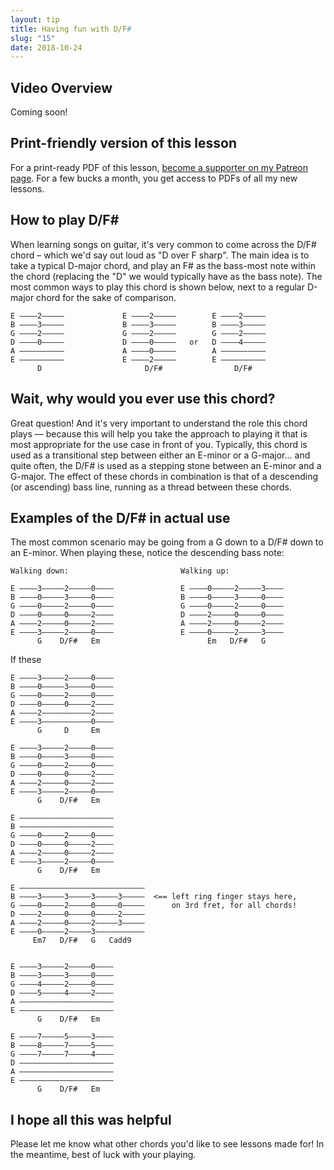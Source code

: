 ```yaml
---
layout: tip
title: Having fun with D/F#
slug: "15"
date: 2018-10-24
---
```


## Video Overview

<!-- <iframe width="560" height="315" src="https://www.youtube.com/embed/FHyd6pN_Xbw?showinfo=0" frameborder="0" allowfullscreen></iframe> -->

Coming soon!

## Print-friendly version of this lesson

For a print-ready PDF of this lesson, [become a supporter on my Patreon page](https://www.patreon.com/songnotes). For a few bucks a month, you get access to PDFs of all my new lessons.

## How to play D/F#

When learning songs on guitar, it's very common to come across the D/F# chord – which we'd say out loud as "D over F sharp". The main idea is to take a typical D-major chord, and play an F# as the bass-most note within the chord (replacing the "D" we would typically have as the bass note). The most common ways to play this chord is shown below, next to a regular D-major chord for the sake of comparison.

    E ––––2–––––             E ––––2–––––        E ––––2–––––
    B ––––3–––––             B ––––3–––––        B ––––3–––––
    G ––––2–––––             G ––––2–––––        G ––––2–––––
    D ––––0–––––             D ––––0–––––   or   D ––––4–––––
    A ––––––––––             A ––––0–––––        A ––––––––––
    E ––––––––––             E ––––2–––––        E ––––––––––
          D                       D/F#                D/F#   

## Wait, why would you ever use this chord?

Great question! And it's very important to understand the role this chord plays –– because this will help you take the approach to playing it that is most appropriate for the use case in front of you. Typically, this chord is used as a transitional step between either an E-minor or a G-major... and quite often, the D/F# is used as a stepping stone between an E-minor and a G-major. The effect of these chords in combination is that of a descending (or ascending) bass line, running as a thread between these chords.

## Examples of the D/F# in actual use

The most common scenario may be going from a G down to a D/F# down to an E-minor. When playing these, notice the descending bass note:

    Walking down:                         Walking up:                   

    E ––––3–––––2–––––0––––               E ––––0–––––2–––––3––––        
    B ––––0–––––3–––––0––––               B ––––0–––––3–––––0––––        
    G ––––0–––––2–––––0––––               G ––––0–––––2–––––0––––        
    D ––––0–––––0–––––2––––               D ––––2–––––0–––––0––––           
    A ––––2–––––0–––––2––––               A ––––2–––––0–––––2––––        
    E ––––3–––––2–––––0––––               E ––––0–––––2–––––3––––        
          G    D/F#   Em                        Em   D/F#   G      

If these

    E ––––3–––––2–––––0––––
    B ––––0–––––3–––––0––––
    G ––––0–––––2–––––0––––
    D ––––0–––––0–––––2––––
    A ––––2–––––––––––2––––
    E ––––3–––––––––––0––––
          G     D     Em

    E ––––3–––––2–––––0––––
    B ––––0–––––3–––––0––––
    G ––––0–––––2–––––0––––
    D ––––0–––––0–––––2––––
    A ––––2–––––0–––––2––––
    E ––––3–––––2–––––0––––
          G    D/F#   Em

    E –––––––––––––––––––––
    B –––––––––––––––––––––
    G ––––0–––––2–––––0––––
    D ––––0–––––0–––––2––––
    A ––––2–––––0–––––2––––
    E ––––3–––––2–––––0––––
          G    D/F#   Em

    E ––––––––––––––––––––––––––––
    B ––––3–––––3–––––3–––––3–––––  <== left ring finger stays here,
    G ––––0–––––2–––––0–––––0–––––      on 3rd fret, for all chords!
    D ––––2–––––0–––––0–––––2–––––
    A ––––2–––––0–––––2–––––3–––––
    E ––––0–––––2–––––3–––––––––––
         Em7   D/F#   G   Cadd9


    E ––––3–––––2–––––0––––
    B ––––3–––––3–––––0––––
    G ––––4–––––2–––––0––––
    D ––––5–––––4–––––2––––
    A –––––––––––––––––––––
    E –––––––––––––––––––––
          G    D/F#   Em

    E ––––7–––––5–––––3––––
    B ––––8–––––7–––––5––––
    G ––––7–––––7–––––4––––
    D –––––––––––––––––––––
    A –––––––––––––––––––––
    E –––––––––––––––––––––
          G    D/F#   Em


## I hope all this was helpful

Please let me know what other chords you'd like to see lessons made for! In the meantime, best of luck with your playing.
